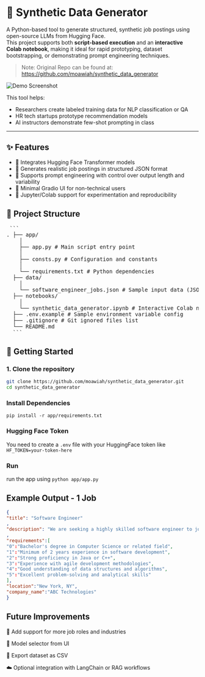 # 🧠 Synthetic Data Generator

A Python-based tool to generate structured, synthetic job postings using open-source LLMs from Hugging Face.  
This project supports both **script-based execution** and an **interactive Colab notebook**, making it ideal for rapid prototyping, dataset bootstrapping, or demonstrating prompt engineering techniques.

> Note: Original Repo can be found at: https://github.com/moawiah/synthetic_data_generator


![Demo Screenshot](https://github.com/user-attachments/assets/c0e229ac-ddb7-4a37-8088-f04ca735cd81)


This tool helps:
- Researchers create labeled training data for NLP classification or QA
- HR tech startups prototype recommendation models
- AI instructors demonstrate few-shot prompting in class

  
---

## ✨ Features

- 🔗 Integrates Hugging Face Transformer models
- 📄 Generates realistic job postings in structured JSON format
- 🧪 Supports prompt engineering with control over output length and variability
- 🧠 Minimal Gradio UI for non-technical users
- 📓 Jupyter/Colab support for experimentation and reproducibility

## 📂 Project Structure
<pre> ```
. ├── app/ 
    │ 
    ├── app.py # Main script entry point 
    │ 
    ├── consts.py # Configuration and constants 
    │ 
    └── requirements.txt # Python dependencies 
  ├── data/ 
    │ 
    └── software_engineer_jobs.json # Sample input data (JSON format) 
  ├── notebooks/ 
    │ 
    └── synthetic_data_generator.ipynb # Interactive Colab notebook 
  ├── .env.example # Sample environment variable config 
  ├── .gitignore # Git ignored files list 
  └── README.md
  ``` </pre>

## 🚀 Getting Started

### 1. Clone the repository
```bash
git clone https://github.com/moawiah/synthetic_data_generator.git
cd synthetic_data_generator
```
### Install Dependencies
```bah
pip install -r app/requirements.txt
```
### Hugging Face Token
You need to create a `.env` file with your HuggingFace token like `HF_TOKEN=your-token-here`

### Run
run the app using
`python app/app.py`


## Example Output - 1 Job

```JSON
{
"title": "Software Engineer"
,
"description": "We are seeking a highly skilled software engineer to join our team and contribute to the development of innovative software solutions. The ideal candidate will have experience in designing, coding, and testing software systems, and will be able to work collaboratively with cross-functional teams. Responsibilities include writing clean, maintainable, and efficient code, as well as actively participating in code reviews and continuous integration processes. This is an excellent opportunity for a self-starter with a passion for technology and a desire to grow in their career."
,
"requirements":[
"0":"Bachelor's degree in Computer Science or related field",
"1":"Minimum of 2 years experience in software development",
"2":"Strong proficiency in Java or C++",
"3":"Experience with agile development methodologies",
"4":"Good understanding of data structures and algorithms",
"5":"Excellent problem-solving and analytical skills"
],
"location":"New York, NY",
"company_name":"ABC Technologies"
}

```


## Future Improvements
🔁 Add support for more job roles and industries

🧠 Model selector from UI

💾 Export dataset as CSV

☁️ Optional integration with LangChain or RAG workflows





